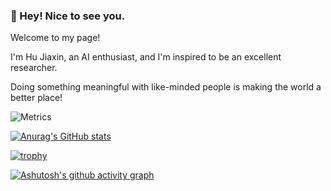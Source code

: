 ### 👋 Hey! Nice to see you. 

Welcome to my page!

I'm Hu Jiaxin, an AI enthusiast, and I'm inspired to be an excellent researcher.

Doing something meaningful with like-minded people is making the world a better place!

![Metrics](https://metrics.lecoq.io/Hjxin02AIsharing-Wust?template=classic&isocalendar=1&base=header%2C%20activity%2C%20community%2C%20repositories%2C%20metadata&base.indepth=false&base.hireable=false&base.skip=false&isocalendar=false&isocalendar.duration=full-year&config.timezone=Asia%2FShanghai)


[![Anurag's GitHub stats](https://github-readme-stats.vercel.app/api?username=Hjxin02AIsharing-Wust&show_icons=true&theme=radical)](https://github.com/anuraghazra/github-readme-stats)

[![trophy](https://github-profile-trophy.vercel.app/?username=Hjxin02AIsharing-Wust&rank=-C&theme=onedark)](https://github.com/ryo-ma/github-profile-trophy)

[![Ashutosh's github activity graph](https://github-readme-activity-graph.vercel.app/graph?username=Hjxin02AIsharing-Wust&theme=dracula)](https://github.com/ashutosh00710/github-readme-activity-graph)



<!--
**Hjxin02AIsharing-Wust/Hjxin02AIsharing-Wust** is a ✨ _special_ ✨ repository because its `README.md` (this file) appears on your GitHub profile.

Here are some ideas to get you started:

- 🔭 I’m currently working on ...
- 🌱 I’m currently learning ...
- 👯 I’m looking to collaborate on ...
- 🤔 I’m looking for help with ...
- 💬 Ask me about ...
- 📫 How to reach me: ...
- 😄 Pronouns: ...
- ⚡ Fun fact: ...
-->
